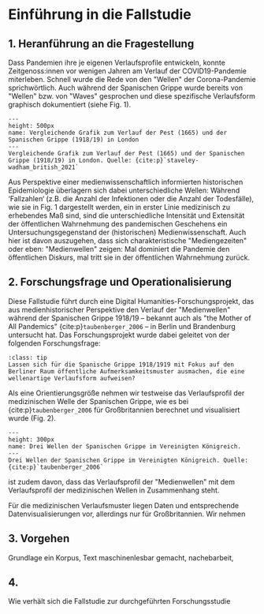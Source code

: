 # Einführung in die Fallstudie
## 1. Heranführung an die Fragestellung
Dass Pandemien ihre je eigenen Verlaufsprofile entwickeln, konnte Zeitgenoss:innen vor wenigen Jahren am Verlauf der COVID19-Pandemie miterleben. Schnell wurde die Rede von den "Wellen" der Corona-Pandemie sprichwörtlich. Auch während der Spanischen Grippe wurde bereits von "Wellen" bzw. von "Waves" gesprochen und diese spezifische Verlaufsform graphisch dokumentiert (siehe Fig. 1). 

```{figure} ../book_images/Plague-versus-Spanish-Flu.jpg
---
height: 500px
name: Vergleichende Grafik zum Verlauf der Pest (1665) und der Spanischen Grippe (1918/19) in London
---
Vergleichende Grafik zum Verlauf der Pest (1665) und der Spanischen Grippe (1918/19) in London. Quelle: {cite:p}`staveley-wadham_british_2021`
```

Aus Perspektive einer medienwissenschaftlich informierten historischen Epidemiologie überlagern sich dabei unterschiedliche Wellen: Während ‘Fallzahlen‘ (z.B. die Anzahl der Infektionen oder die Anzahl der Todesfälle), wie sie in Fig. 1 dargestellt werden, ein in erster Linie medizinisch zu erhebendes Maß sind, sind die unterschiedliche Intensität und Extensität der öffentlichen Wahrnehmung des pandemischen Geschehens ein Untersuchungsgegenstand der (historischen) Medienwissenschaft. Auch hier ist davon auszugehen, dass sich charakteristische "Mediengezeiten" oder eben: "Medienwellen" zeigen: Mal dominiert die Pandemie den öffentlichen Diskurs, mal tritt sie in der öffentlichen Wahrnehmung zurück. 

## 2. Forschungsfrage und Operationalisierung
Diese Fallstudie führt durch eine Digital Humanities-Forschungsprojekt, das aus medienhistorischer Perspektive den Verlauf der "Medienwellen" während der Spanischen Grippe 1918/19 – bekannt auch als "the Mother of All Pandemics" {cite:p}`taubenberger_2006` – in Berlin und Brandenburg untersucht hat. Das Forschungsprojekt wurde dabei geleitet von der folgenden Forschungsfrage: 

`````{admonition} Forschungsfrage
:class: tip
Lassen sich für die Spanische Grippe 1918/1919 mit Fokus auf den Berliner Raum öffentliche Aufmerksamkeitsmuster ausmachen, die eine wellenartige Verlaufsform aufweisen? 
`````

Als eine Orientierungsgröße nehmen wir testweise das Verlaufsprofil der medizinischen Welle der Spanischen Grippe, wie es bei {cite:p}`taubenberger_2006` für Großbritannien berechnet und visualisiert wurde (Fig. 2).

```{figure} ../book_images/Drei-Wellen-1918-19-UK.png
---
height: 300px
name: Drei Wellen der Spanischen Grippe im Vereinigten Königreich.
---
Drei Wellen der Spanischen Grippe im Vereinigten Königreich. Quelle: {cite:p}`taubenberger_2006`
```



ist zudem davon, dass das Verlaufsprofil der "Medienwellen" mit dem Verlaufsprofil der medizinischen Wellen in Zusammenhang steht. 

Für die medizinischen Verlaufsmuster liegen Daten und entsprechende Datenvisualisierungen vor, allerdings nur für Großbritannien. Wir nehmen 





## 3. Vorgehen
Grundlage ein Korpus, Text maschinenlesbar gemacht, nachebarbeit, 

## 4. 
Wie verhält sich die Fallstudie zur durchgeführten Forschungsstudie 



```{bibliography}
```

